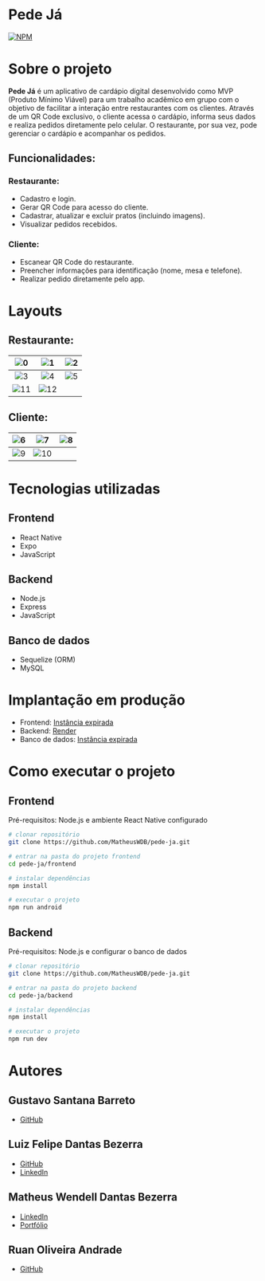 # Pede Já  
[![NPM](https://img.shields.io/npm/l/react)](https://github.com/MatheusWDB/pede-ja/blob/main/LICENSE)

# Sobre o projeto  
**Pede Já** é um aplicativo de cardápio digital desenvolvido como MVP (Produto Mínimo Viável) para um trabalho acadêmico em grupo com o objetivo de facilitar a interação entre restaurantes com os clientes. Através de um QR Code exclusivo, o cliente acessa o cardápio, informa seus dados e realiza pedidos diretamente pelo celular. O restaurante, por sua vez, pode gerenciar o cardápio e acompanhar os pedidos.

## Funcionalidades:

### Restaurante:
- Cadastro e login.
- Gerar QR Code para acesso do cliente.
- Cadastrar, atualizar e excluir pratos (incluindo imagens).
- Visualizar pedidos recebidos.

### Cliente:
- Escanear QR Code do restaurante.
- Preencher informações para identificação (nome, mesa e telefone).
- Realizar pedido diretamente pelo app.

# Layouts

## Restaurante:

| ![0](https://github.com/user-attachments/assets/36e32768-1683-440b-a295-8ccbab147980) | ![1](https://github.com/user-attachments/assets/f0101245-6e57-45ff-b079-79d8254c67ee) | ![2](https://github.com/user-attachments/assets/51853ae8-0251-408a-97b2-c335dbb61bf8) |
|:-------------------------------------------------------------------------------------:|:-------------------------------------------------------------------------------------:|:-------------------------------------------------------------------------------------:|
| ![3](https://github.com/user-attachments/assets/8eb8f023-35df-4ff6-9063-4cdbb766c10a) | ![4](https://github.com/user-attachments/assets/0800a445-c37c-4403-93e8-b6f6d5a62d2b) | ![5](https://github.com/user-attachments/assets/7d17840a-8961-4943-b1bf-ee2fdd52c280) |
| ![11](https://github.com/user-attachments/assets/e9aca51f-a77d-4b37-a8b0-9f04adb7f7fb) | ![12](https://github.com/user-attachments/assets/e87a2124-5760-414b-9cfc-acbe98c3ac33) | 

## Cliente:

| ![6](https://github.com/user-attachments/assets/fcd2ace4-6967-45e3-b41c-8e12f1746b4c) | ![7](https://github.com/user-attachments/assets/2bd1a5f3-c41f-4cfc-a61b-37393973cb33) | ![8](https://github.com/user-attachments/assets/5b2612d9-2fa6-4b1f-bb96-cc9d27a49d2a) |
|:-------------------------------------------------------------------------------------:|:-------------------------------------------------------------------------------------:|:-------------------------------------------------------------------------------------:|
| ![9](https://github.com/user-attachments/assets/b7db3f25-0ee5-46bc-ab67-313e1cc0a406) | ![10](https://github.com/user-attachments/assets/c785e4a0-964a-4c86-9b00-ecc8ade5072a)


# Tecnologias utilizadas  
## Frontend
- React Native
- Expo
- JavaScript

## Backend
- Node.js
- Express
- JavaScript

## Banco de dados
- Sequelize (ORM)
- MySQL

# Implantação em produção
- Frontend: [Instância expirada]()
- Backend: [Render](https://pede-ja.onrender.com)
- Banco de dados: [Instância expirada]()

# Como executar o projeto  
## Frontend  
Pré-requisitos: Node.js e ambiente React Native configurado

```bash
# clonar repositório
git clone https://github.com/MatheusWDB/pede-ja.git

# entrar na pasta do projeto frontend
cd pede-ja/frontend

# instalar dependências
npm install

# executar o projeto
npm run android
```

## Backend
Pré-requisitos: Node.js e configurar o banco de dados
```bash
# clonar repositório
git clone https://github.com/MatheusWDB/pede-ja.git

# entrar na pasta do projeto backend
cd pede-ja/backend

# instalar dependências
npm install

# executar o projeto
npm run dev
```

# Autores
## Gustavo Santana Barreto
- [GitHub](https://github.com/gustavostna)

## Luiz Felipe Dantas Bezerra
- [GitHub](https://github.com/LuizFDB)
- [LinkedIn](https://www.linkedin.com/in/luiz-felipe-dantas-2385aa268/)

## Matheus Wendell Dantas Bezerra
- [LinkedIn](https://www.linkedin.com/in/mwdb1703)
- [Portfólio](https://portfolio-vwy3.onrender.com/)

## Ruan Oliveira Andrade
- [GitHub](https://github.com/RuanOliveiraAndrade)
